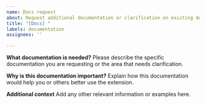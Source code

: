 ```yaml
---
name: Docs request
about: Request additional documentation or clarification on existing documentation
title: "[Docs] "
labels: documentation
assignees: ''

---
```


<!-- Reminder: Please add a label with the extension's slug name (e.g., "extension-name") to this issue. -->

**What documentation is needed?**
Please describe the specific documentation you are requesting or the area that needs clarification.

**Why is this documentation important?**
Explain how this documentation would help you or others better use the extension.

**Additional context**
Add any other relevant information or examples here.
